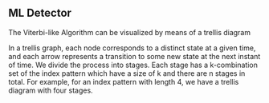 ## ML Detector

The Viterbi-like Algorithm can be visualized by means of a trellis diagram

In a trellis graph, each node corresponds to a distinct state at a given time, and each arrow represents a transition to some new state at the next instant of time. We divide the process into stages. Each stage has a k-combination set of the index pattern which have a size of k and there are n stages in total. For example, for an index  pattern with length 4, we have a trellis diagram with four stages.


